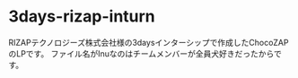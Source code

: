 # 3days-rizap-inturn
RIZAPテクノロジーズ株式会社様の3daysインターシップで作成したChocoZAPのLPです。
ファイル名がInuなのはチームメンバーが全員犬好きだったからです。
